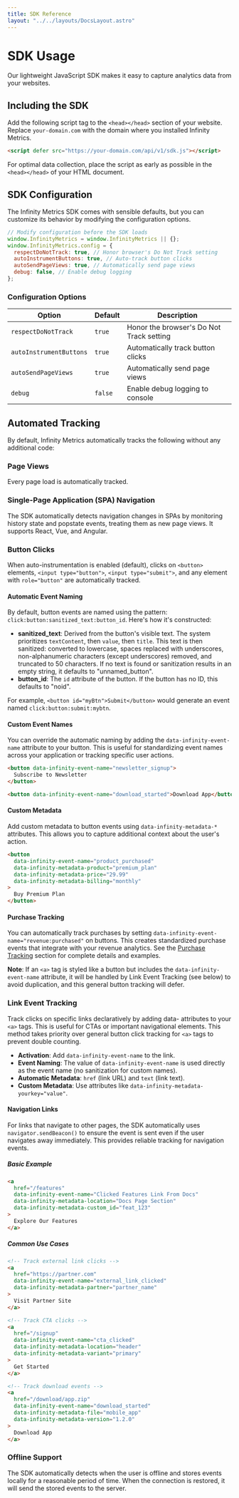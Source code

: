 ```yaml
---
title: SDK Reference
layout: "../../layouts/DocsLayout.astro"
---
```


# SDK Usage

Our lightweight JavaScript SDK makes it easy to capture analytics data from your websites.

## Including the SDK

Add the following script tag to the `<head></head>` section of your website. Replace `your-domain.com` with the domain where you installed Infinity Metrics.

```html
<script defer src="https://your-domain.com/api/v1/sdk.js"></script>
```

For optimal data collection, place the script as early as possible in the `<head></head>` of your HTML document.

## SDK Configuration

The Infinity Metrics SDK comes with sensible defaults, but you can customize its behavior by modifying the configuration options.

```javascript
// Modify configuration before the SDK loads
window.InfinityMetrics = window.InfinityMetrics || {};
window.InfinityMetrics.config = {
  respectDoNotTrack: true, // Honor browser's Do Not Track setting
  autoInstrumentButtons: true, // Auto-track button clicks
  autoSendPageViews: true, // Automatically send page views
  debug: false, // Enable debug logging
};
```

### Configuration Options

| Option                  | Default | Description                              |
| ----------------------- | ------- | ---------------------------------------- |
| `respectDoNotTrack`     | `true`  | Honor the browser's Do Not Track setting |
| `autoInstrumentButtons` | `true`  | Automatically track button clicks        |
| `autoSendPageViews`     | `true`  | Automatically send page views            |
| `debug`                 | `false` | Enable debug logging to console          |

## Automated Tracking

By default, Infinity Metrics automatically tracks the following without any additional code:

### Page Views

Every page load is automatically tracked.

### Single-Page Application (SPA) Navigation

The SDK automatically detects navigation changes in SPAs by monitoring history state and popstate events, treating them as new page views. It supports React, Vue, and Angular.

### Button Clicks

When auto-instrumentation is enabled (default), clicks on `<button>` elements, `<input type="button">`, `<input type="submit">`, and any element with `role="button"` are automatically tracked.

#### Automatic Event Naming

By default, button events are named using the pattern: `click:button:sanitized_text:button_id`. Here's how it's constructed:

- **sanitized_text**: Derived from the button's visible text. The system prioritizes `textContent`, then `value`, then `title`. This text is then sanitized: converted to lowercase, spaces replaced with underscores, non-alphanumeric characters (except underscores) removed, and truncated to 50 characters. If no text is found or sanitization results in an empty string, it defaults to "unnamed_button".
- **button_id**: The `id` attribute of the button. If the button has no ID, this defaults to "noid".

For example, `<button id="myBtn">Submit</button>` would generate an event named `click:button:submit:mybtn`.

#### Custom Event Names

You can override the automatic naming by adding the `data-infinity-event-name` attribute to your button. This is useful for standardizing event names across your application or tracking specific user actions.

```html
<button data-infinity-event-name="newsletter_signup">
  Subscribe to Newsletter
</button>

<button data-infinity-event-name="download_started">Download App</button>
```

#### Custom Metadata

Add custom metadata to button events using `data-infinity-metadata-*` attributes. This allows you to capture additional context about the user's action.

```html
<button
  data-infinity-event-name="product_purchased"
  data-infinity-metadata-product="premium_plan"
  data-infinity-metadata-price="29.99"
  data-infinity-metadata-billing="monthly"
>
  Buy Premium Plan
</button>
```

#### Purchase Tracking

You can automatically track purchases by setting `data-infinity-event-name="revenue:purchased"` on buttons. This creates standardized purchase events that integrate with your revenue analytics. See the [Purchase Tracking](/docs/revenue-tracking) section for complete details and examples.

**Note**: If an `<a>` tag is styled like a button but includes the `data-infinity-event-name` attribute, it will be handled by Link Event Tracking (see below) to avoid duplication, and this general button tracking will defer.

### Link Event Tracking

Track clicks on specific links declaratively by adding data- attributes to your `<a>` tags. This is useful for CTAs or important navigational elements. This method takes priority over general button click tracking for `<a>` tags to prevent double counting.

- **Activation**: Add `data-infinity-event-name` to the link.
- **Event Naming**: The value of `data-infinity-event-name` is used directly as the event name (no sanitization for custom names).
- **Automatic Metadata**: `href` (link URL) and `text` (link text).
- **Custom Metadata**: Use attributes like `data-infinity-metadata-yourkey="value"`.

#### Navigation Links

For links that navigate to other pages, the SDK automatically uses `navigator.sendBeacon()` to ensure the event is sent even if the user navigates away immediately. This provides reliable tracking for navigation events.

##### Basic Example

```html
<a
  href="/features"
  data-infinity-event-name="Clicked Features Link From Docs"
  data-infinity-metadata-location="Docs Page Section"
  data-infinity-metadata-custom_id="feat_123"
>
  Explore Our Features
</a>
```

##### Common Use Cases

```html
<!-- Track external link clicks -->
<a
  href="https://partner.com"
  data-infinity-event-name="external_link_clicked"
  data-infinity-metadata-partner="partner_name"
>
  Visit Partner Site
</a>

<!-- Track CTA clicks -->
<a
  href="/signup"
  data-infinity-event-name="cta_clicked"
  data-infinity-metadata-location="header"
  data-infinity-metadata-variant="primary"
>
  Get Started
</a>

<!-- Track download events -->
<a
  href="/download/app.zip"
  data-infinity-event-name="download_started"
  data-infinity-metadata-file="mobile_app"
  data-infinity-metadata-version="1.2.0"
>
  Download App
</a>
```

### Offline Support

The SDK automatically detects when the user is offline and stores events locally for a reasonable period of time. When the connection is restored, it will send the stored events to the server.

